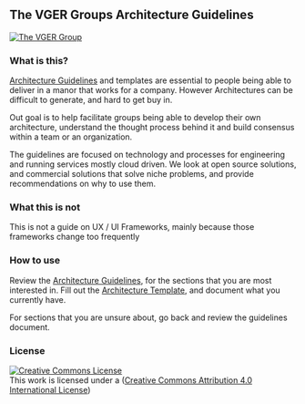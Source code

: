 ## The VGER Groups Architecture Guidelines
[![The VGER Group](https://24137667.fs1.hubspotusercontent-na1.net/hubfs/24137667/linkedin-shared-link.png)](https://thevgergroup.com)
### What is this?
[Architecture Guidelines](Architecture_guidelines.md) and templates are essential to people being able to deliver in a manor that works for a company. However Architectures can be difficult to generate, and hard to get buy in. 

Out goal is to help facilitate groups being able to develop their own architecture, understand the thought process behind it and build consensus within a team or an organization. 

The guidelines are focused on technology and processes for engineering and running services mostly cloud driven.
We look at open source solutions, and commercial solutions that solve niche problems, and provide recommendations on why to use them.

### What this is not
This is not a guide on UX / UI Frameworks, mainly because those frameworks change too frequently

### How to use

Review the [Architecture Guidelines](Architecture_guidelines.md), for the sections that you are most interested in. 
Fill out the [Architecture Template](Architecture_Template.md), and document what you currently have.

For sections that you are unsure about, go back and review the guidelines document. 

### License 
[![Creative Commons License](https://i.creativecommons.org/l/by/4.0/88x31.png)](http://creativecommons.org/licenses/by/4.0/)\
This work is licensed under a ([Creative Commons Attribution 4.0 International License](https://creativecommons.org/licenses/by/4.0/)) 

